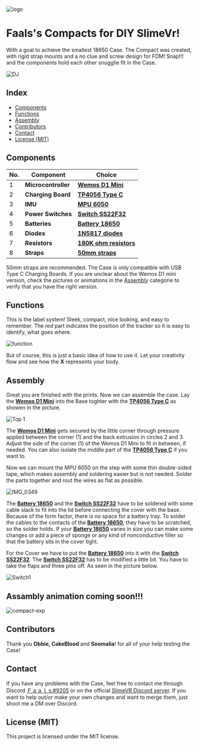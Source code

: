 ![logo](https://user-images.githubusercontent.com/114385702/192345402-1d85d590-d1f4-4f85-bf68-3b5188432610.png)
# Faals's Compacts for DIY SlimeVr!
With a goal to achieve the smallest 18650 Case. The Compact was created,
with rigid strap mounts and a no clue and screw design for FDM!
Snap!!! and the components hold each other snugglie fit in the Case.


![DJ](https://user-images.githubusercontent.com/114385702/192352997-00043785-680d-4990-a2ba-0ba82239860e.gif)
## Index
- [Components](https://github.com/Faals/Faals-s-Compacts-/edit/main/README.md#components)
- [Functions](https://github.com/Faals/Faals-s-Compacts-/edit/main/README.md#functions)
- [Assembly](https://github.com/Faals/Faals-s-Compacts-/edit/main/README.md#assembly)
- [Contributors](https://github.com/Faals/Faals-s-Compacts-/edit/main/README.md#contributors)
- [Contact](https://github.com/Faals/Faals-s-Compacts-/edit/main/README.md#contact)
- [License (MIT)](https://github.com/Faals/Faals-s-Compacts-/edit/main/README.md#license-mit)

## Components
|No.|Component|Choice|
|---|---|---|
|1|**Microcontroller**|**[Wemos D1 Mini](https://docs.slimevr.dev/diy/components-guide.html)**|
|2|**Charging Board**|**[TP4056 Type C](https://docs.slimevr.dev/diy/components-guide.html)**|
|3|**IMU**|**[MPU 6050](https://docs.slimevr.dev/diy/components-guide.html)**|
|4|**Power Switches**|**[Switch SS22F32](https://docs.slimevr.dev/diy/components-guide.html)**|
|5|**Batteries**|**[Battery 18650](https://docs.slimevr.dev/diy/components-guide.html)**|
|6|**Diodes**|**[1N5817 diodes](https://docs.slimevr.dev/diy/components-guide.html)**|
|7|**Resistors**|**[180K ohm resistors](https://docs.slimevr.dev/diy/components-guide.html)**|
|8|**Straps**|**[50mm straps](https://docs.slimevr.dev/diy/components-guide.html)**|


50mm straps are recommended.
The Case is only compatible with USB Type C Charging Boards.
If you are unclear about the Wemos D1 mini version, check the pictures or animations in the [Assembly](https://github.com/Faals/Faals-s-Compacts-/edit/main/README.md#assembly) categorie to verify that you have the right version.

## Functions
This is the label system! Sleek, compact, nice looking, and easy to remember. The *red* part indicates the position of the tracker so it is easy to identify, what goes where.

![function](https://user-images.githubusercontent.com/114385702/192364379-8ae1a264-76ac-4a53-a451-95ca29fc9b63.png)

But of course, this is just a basic idea of how to use it. Let your creativity flow and see how the **X** represents your body.
## Assembly

Great you are finished with the prints. Now we can assemble the case. Lay the **[Wemos D1 Mini](https://docs.slimevr.dev/diy/components-guide.html)** into the Base toghter with the **[TP4056 Type C](https://docs.slimevr.dev/diy/components-guide.html)** as showen in the picture.

![Top 1](https://user-images.githubusercontent.com/114385702/193576925-ed2203bb-c1c9-4207-a738-ce777c858bd9.png)

The **[Wemos D1 Mini](https://docs.slimevr.dev/diy/components-guide.html)** gets secured by the little corner through pressure applied between the corner (1) and the back extrusion in circles 2 and 3. Adjust the side of the corner (1) of the Wemos D1 Mini to fit in between, if needed. You can also isolate the middle part of the **[TP4056 Type C](https://docs.slimevr.dev/diy/components-guide.html)** if you want to.

Now we can mount the MPU 6050 on the step with some thin double-sided tape, which makes assembly and soldering easier but is not needed. Solder the parts together and rout the wires as flat as possible.

![IMG_0349](https://user-images.githubusercontent.com/114385702/193578312-d3037cd5-3de7-45d7-903d-287ad170dad6.png)

The **[Battery 18650](https://docs.slimevr.dev/diy/components-guide.html)** and the **[Switch SS22F32](https://docs.slimevr.dev/diy/components-guide.html)** have to be soldered with some cable slack to fit into the lid before connecting the cover with the base. Because of the form factor, there is no space for a battery tray. To solder the cables to the contacts of the **[Battery 18650](https://docs.slimevr.dev/diy/components-guide.html)**, they have to be scratched, so the solder holds. If your **[Battery 18650](https://docs.slimevr.dev/diy/components-guide.html)** varies in size you can make some changes or add a piece of sponge or any kind of nonconductive filler so that the battery sits in the cover tight.

For the Cover we have to put the **[Battery 18650](https://docs.slimevr.dev/diy/components-guide.html)** into it with the **[Switch SS22F32](https://docs.slimevr.dev/diy/components-guide.html)**.
The **[Switch SS22F32](https://docs.slimevr.dev/diy/components-guide.html)** has to be modified a little bit. You have to take the flaps and three pins off. As seen in the picture below.

![Switch1](https://user-images.githubusercontent.com/114385702/193583352-6aeca6c7-689f-4360-8cb9-ffa840cc533f.png)
## Assambly animation coming soon!!!



![compact-exp](https://user-images.githubusercontent.com/114385702/192366826-26f9c090-bd5e-4fd0-91c9-f759078573f2.gif)

## Contributors
Thank you **Obbie, CakeBlood** and **Soomalia**! for all of your help testing the Case!


## Contact
If you have any problems with the Case, feel free to contact me through Discord [Ｆａａｌｓ#9205](https://discord.com/users/yourID) or on the official
[SlimeVR Discord server](https://discord.com/invite/SlimeVR). If you want to help out/or make your own changes and want to merge them, just shoot me a DM over Discord.

## License (MIT)
This project is licensed under the MIT license.
